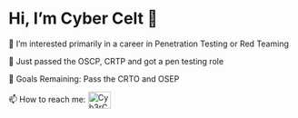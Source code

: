  <h1 align="left">Hi, I’m Cyber Celt 👋</h1>

👀 I’m interested primarily in a career in Penetration Testing or Red Teaming

🌱 Just passed the OSCP, CRTP and got a pen testing role

🥅 Goals Remaining: Pass the CRTO and OSEP

📫 How to reach me: <a href="https://www.reddit.com/user/Cyb3rC3lt" target="blank"><img align="center" src="https://cdn.jsdelivr.net/npm/simple-icons@3.0.1/icons/reddit.svg" alt="Cyb3rC3lt" height="30" width="40" /></a>

